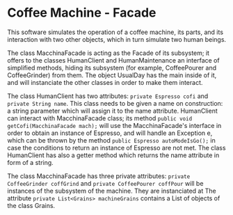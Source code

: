 # Coffee Machine - Facade

This software simulates the operation of a coffee machine, its parts, and its interaction with two other objects, which in turn simulate two human beings.  
  
The class MacchinaFacade is acting as the Facade of its subsystem; it offers to the classes HumanClient and HumanMaintenance an interface of simplified methods, hiding its subsystem (for example, CoffeePourer and CoffeeGrinder) from them. The object UsualDay has the main inside of it, and will instanciate the other classes in order to make them interact.  

The class HumanClient has two attributes: `private Espresso cofi` and `private String name`. This class needs to be given a name on construction: a string parameter which will assign it to the name attribute. HumanClient can interact with MacchinaFacade class; its method `public void getCofi(MacchinaFacade mach);` will use the MacchinaFacade's interface in order to obtain an instance of Espresso, and will handle an Exception e, which can be thrown by the method `public Espresso autoModeIsGo();` in case the conditions to return an instance of Espresso are not met. The class HumanClient has also a getter method which returns the name attribute in form of a string.  
  
The class MacchinaFacade has three private attributes: `private CoffeeGrinder coffGrind` and `private CoffeePourer coffPour` will be instances of the subsystem of the machine. They are instanciated at The attribute `private List<Grains> machineGrains` contains a List of objects of the class Grains.  
  

  
